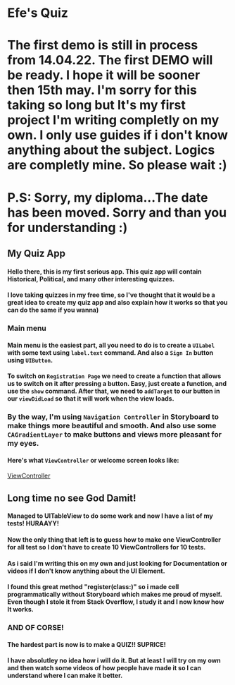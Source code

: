 # Efe's Quiz
# The first demo is still in process from 14.04.22. The first DEMO will be ready. I hope it will be sooner then 15th may. I'm sorry for this taking so long but It's my first project I'm writing completly on my own. I only use guides if i don't know anything about the subject. Logics are completly mine. So please wait :)
# P.S: Sorry, my diploma...The date has been moved. Sorry and than you for understanding :)
## My Quiz App
#### Hello there, this is my first serious app. This quiz app will contain Historical, Political, and many other interesting quizzes. 
#### I love taking quizzes in my free time, so I've thought that it would be a great idea to create my quiz app and also explain how it works so that you can do the same if you wanna) 
### Main menu
#### Main menu is the easiest part, all you need to do is to create a `UILabel` with some text using `label.text` command. And also a `Sign In` button using `UIButton`. 
#### To switch on `Registration Page` we need to create a function that allows us to switch on it after pressing a button. Easy, just create a function, and use the `show` command. After that, we need to `addTarget` to our button in our `viewDidLoad` so that it will work when the view loads. 
### By the way, I'm using `Navigation Controller` in Storyboard to make things more beautiful and smooth. And also use some `CAGradientLayer` to make buttons and views more pleasant for my eyes.

#### Here's what `ViewController` or welcome screen looks like:
[ViewController](./Photos/ViewControllerForQuizApp.jpeg)

## Long time no see God Damit! 
#### Managed to UITableView to do some work and now I have a list of my tests! HURAAYY!
#### Now the only thing that left is to guess how to make one ViewController for all test so I don't have to create 10 ViewControllers for 10 tests. 
#### As i said I'm writing this on my own and just looking for Documentation or videos if I don't know anything about the UI Element. 
#### I found this great method "register(class:)" so i made cell programmatically without Storyboard which makes me proud of myself. Even though I stole it from Stack Overflow, I study it and I now know how It works. 

### AND OF CORSE!
#### The hardest part is now is to make a QUIZ!! SUPRICE!
#### I have absolutley no idea how i will do it. But at least I will try on my own and then watch some videos of how people have made it so I can understand where I can make it better. 
